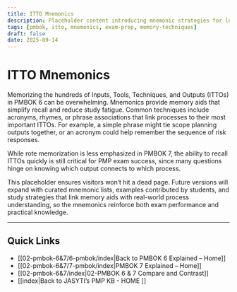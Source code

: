 ```yaml
---
title: ITTO Mnemonics
description: Placeholder content introducing mnemonic strategies for learning ITTOs
tags: [pmbok, itto, mnemonics, exam-prep, memory-techniques]
draft: false
date: 2025-09-14
---
```


# ITTO Mnemonics

Memorizing the hundreds of Inputs, Tools, Techniques, and Outputs (ITTOs) in PMBOK 6 can be overwhelming. Mnemonics provide memory aids that simplify recall and reduce study fatigue. Common techniques include acronyms, rhymes, or phrase associations that link processes to their most important ITTOs. For example, a simple phrase might tie scope planning outputs together, or an acronym could help remember the sequence of risk responses.  

While rote memorization is less emphasized in PMBOK 7, the ability to recall ITTOs quickly is still critical for PMP exam success, since many questions hinge on knowing which output connects to which process.  

This placeholder ensures visitors won’t hit a dead page. Future versions will expand with curated mnemonic lists, examples contributed by students, and study strategies that link memory aids with real-world process understanding, so the mnemonics reinforce both exam performance and practical knowledge.

---
## Quick Links
- [[02-pmbok-6&7/6-pmbok/index|Back to PMBOK 6 Explained – Home]]
- [[02-pmbok-6&7/7-pmbok/index|PMBOK 7 Explained – Home]]
- [[02-pmbok-6&7/index|02-PMBOK 6 & 7 Compare and Contrast]]
- [[index|Back to JASYTI’s PMP KB - HOME ]]